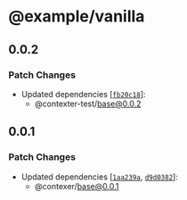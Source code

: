 # @example/vanilla

## 0.0.2

### Patch Changes

- Updated dependencies [[`fb20c18`](https://github.com/nick-kang/private-contexer-sdk/commit/fb20c18481e75e8bc70a3ecd9863f7c3dd85bbcb)]:
  - @contexter-test/base@0.0.2

## 0.0.1

### Patch Changes

- Updated dependencies [[`1aa239a`](https://github.com/nick-kang/private-contexer-sdk/commit/1aa239a04eb918dbc29ae65fa38bc35b22d66c20), [`d9d0382`](https://github.com/nick-kang/private-contexer-sdk/commit/d9d03821aecf1e104e5731333f6ea1ea2af5f8b4)]:
  - @contexer/base@0.0.1
